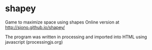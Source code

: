 # shapey
Game to maximize space using shapes
Online version at http://sjono.github.io/shapey/

The program was written in processing and imported into HTML using javascript (processingjs.org)
